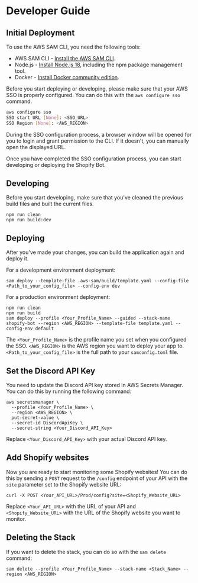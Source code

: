 # Developer Guide

## Initial Deployment

To use the AWS SAM CLI, you need the following tools:

* AWS SAM CLI - [Install the AWS SAM CLI](https://docs.aws.amazon.com/serverless-application-model/latest/developerguide/serverless-sam-cli-install.html).
* Node.js - [Install Node.js 18](https://nodejs.org/en/), including the npm package management tool.
* Docker - [Install Docker community edition](https://hub.docker.com/search/?type=edition&offering=community).

Before you start deploying or developing, please make sure that your AWS SSO is properly configured. You can do this with the `aws configure sso` command.

```bash
aws configure sso
SSO start URL [None]: <SSO_URL>
SSO Region [None]: <AWS_REGION>
```

During the SSO configuration process, a browser window will be opened for you to login and grant permission to the CLI. If it doesn't, you can manually open the displayed URL.

Once you have completed the SSO configuration process, you can start developing or deploying the Shopify Bot.

## Developing

Before you start developing, make sure that you've cleaned the previous build files and built the current files.

```shell
npm run clean
npm run build:dev
```

## Deploying

After you've made your changes, you can build the application again and deploy it.

For a development environment deployment:

```shell
sam deploy --template-file .aws-sam/build/template.yaml --config-file <Path_to_your_config_file> --config-env dev
```

For a production environment deployment:
```shell
npm run clean
npm run build
sam deploy --profile <Your_Profile_Name> --guided --stack-name shopify-bot --region <AWS_REGION> --template-file template.yaml --config-env default
```

The `<Your_Profile_Name>` is the profile name you set when you configured the SSO. `<AWS_REGION>` is the AWS region you want to deploy your app to. `<Path_to_your_config_file>` is the full path to your `samconfig.toml` file.

## Set the Discord API Key

You need to update the Discord API key stored in AWS Secrets Manager. You can do this by running the following command:

```shell
aws secretsmanager \
  --profile <Your_Profile_Name> \
  --region <AWS_REGION> \
  put-secret-value \
  --secret-id DiscordApiKey \
  --secret-string <Your_Discord_API_Key>
```
Replace `<Your_Discord_API_Key>` with your actual Discord API key.

## Add Shopify websites

Now you are ready to start monitoring some Shopify websites! You can do this by sending a `POST` request to the `/config` endpoint of your API with the `site` parameter set to the Shopify website URL:

```shell
curl -X POST <Your_API_URL>/Prod/config?site=<Shopify_Website_URL>
```

Replace `<Your_API_URL>` with the URL of your API and `<Shopify_Website_URL>` with the URL of the Shopify website you want to monitor.

## Deleting the Stack

If you want to delete the stack, you can do so with the `sam delete` command:

```shell
sam delete --profile <Your_Profile_Name> --stack-name <Stack_Name> --region <AWS_REGION>
```
